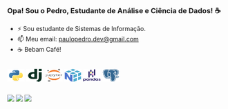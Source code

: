### Opa! Sou o Pedro, Estudante de Análise e Ciência de Dados! ☕️


- ⚡️ Sou estudante de Sistemas de Informação.
- 📫 Meu email: paulopedro.dev@gmail.com
- ☕️ Bebam Café!

<!--
<div align="center">
  <a href="https://github.com/pedropaulo-d">
  <img height="190em" src="https://github-readme-stats.vercel.app/api?username=pedropaulo-d&show_icons=true&theme=gruvbox&include_all_commits=true&count_private=true"/>
  <img height="190em" src="https://github-readme-stats.vercel.app/api/top-langs/?username=pedropaulo-d&layout=compact&langs_count=7&theme=gruvbox"/>
</div>
-->    
<div style="display: inline_block"><br>
  <img align="center" alt="Pedro-Python" height="30" width="40" src="https://raw.githubusercontent.com/devicons/devicon/master/icons/python/python-original.svg">
  <img align="center" alt="Pedro-Django" height="30" width="40" src="https://github.com/devicons/devicon/blob/master/icons/django/django-plain.svg">
  <img align="center" alt="Pedro-Jupyter" height="30" width="40" src="https://github.com/devicons/devicon/blob/master/icons/jupyter/jupyter-original-wordmark.svg">
  <img align="center" alt="Pedro-Numpy" height="30" width="40" src="https://github.com/devicons/devicon/blob/master/icons/numpy/numpy-original.svg">
  <img align="center" alt="Pedro-Pandas" height="30" width="40" src="https://github.com/devicons/devicon/blob/master/icons/pandas/pandas-original-wordmark.svg">
  <img align="center" alt="Pedro-Postgresql" height="30" width="40" src="https://github.com/devicons/devicon/blob/master/icons/postgresql/postgresql-plain.svg">
<!--   <img align="right" alt="Pedro-pic" height="150" style="border-radius:50px;" src=""> -->
  
  
  ##
 
<div> 
  
<!--   <a href="" target="_blank"><img src="https://img.shields.io/badge/YouTube-FF0000?style=for-the-badge&logo=youtube&logoColor=white" target="_blank"></a> -->
<!--  	<a href="" target="_blank"><img src="https://img.shields.io/badge/Twitch-9146FF?style=for-the-badge&logo=twitch&logoColor=white" target="_blank"></a> -->
<!--  <a href="" target="_blank"><img src="https://img.shields.io/badge/Discord-7289DA?style=for-the-badge&logo=discord&logoColor=white" target="_blank"></a>  -->
 <!-- <a href="https://twitter.com/pedropaulopy" target="_blank"><img src="https://img.shields.io/badge/Twitter-1DA1F2?style=for-the-badge&logo=twitter&logoColor=white" target="_blank"></a> -->
  <a href = "mailto:paulopedro.dev@gmail.com"><img src="https://img.shields.io/badge/-Gmail-%23333?style=for-the-badge&logo=gmail&logoColor=white" target="_blank"></a>
  <a href="https://www.linkedin.com/in/ppaulopy" target="_blank"><img src="https://img.shields.io/badge/-LinkedIn-%230077B5?style=for-the-badge&logo=linkedin&logoColor=white" target="_blank"></a>
   <a href="https://instagram.com/pedropaulo.py" target="_blank"><img src="https://img.shields.io/badge/-Instagram-%23E4405F?style=for-the-badge&logo=instagram&logoColor=white" target="_blank"></a>
 </div>
